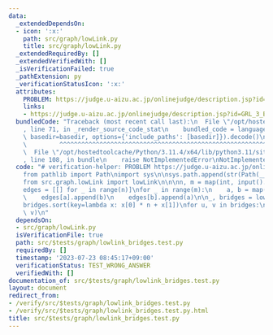 ```yaml
---
data:
  _extendedDependsOn:
  - icon: ':x:'
    path: src/graph/lowLink.py
    title: src/graph/lowLink.py
  _extendedRequiredBy: []
  _extendedVerifiedWith: []
  _isVerificationFailed: true
  _pathExtension: py
  _verificationStatusIcon: ':x:'
  attributes:
    PROBLEM: https://judge.u-aizu.ac.jp/onlinejudge/description.jsp?id=GRL_3_B&lang=ja
    links:
    - https://judge.u-aizu.ac.jp/onlinejudge/description.jsp?id=GRL_3_B&lang=ja
  bundledCode: "Traceback (most recent call last):\n  File \"/opt/hostedtoolcache/Python/3.11.4/x64/lib/python3.11/site-packages/onlinejudge_verify/documentation/build.py\"\
    , line 71, in _render_source_code_stat\n    bundled_code = language.bundle(stat.path,\
    \ basedir=basedir, options={'include_paths': [basedir]}).decode()\n          \
    \         ^^^^^^^^^^^^^^^^^^^^^^^^^^^^^^^^^^^^^^^^^^^^^^^^^^^^^^^^^^^^^^^^^^^^^^^^^^^^^^^^^\n\
    \  File \"/opt/hostedtoolcache/Python/3.11.4/x64/lib/python3.11/site-packages/onlinejudge_verify/languages/python.py\"\
    , line 108, in bundle\n    raise NotImplementedError\nNotImplementedError\n"
  code: "# verification-helper: PROBLEM https://judge.u-aizu.ac.jp/onlinejudge/description.jsp?id=GRL_3_B&lang=ja\n\
    from pathlib import Path\nimport sys\n\nsys.path.append(str(Path(__file__).resolve().parent.parent.parent.parent))\n\
    from src.graph.lowLink import lowLink\n\n\nn, m = map(int, input().split())\n\
    edges = [[] for _ in range(n)]\nfor _ in range(m):\n    a, b = map(int, input().split())\n\
    \    edges[a].append(b)\n    edges[b].append(a)\n\n_, bridges = lowLink(edges)\n\
    bridges.sort(key=lambda x: x[0] * n + x[1])\nfor u, v in bridges:\n    print(u,\
    \ v)\n"
  dependsOn:
  - src/graph/lowLink.py
  isVerificationFile: true
  path: src/$tests/graph/lowlink_bridges.test.py
  requiredBy: []
  timestamp: '2023-07-23 08:45:17+09:00'
  verificationStatus: TEST_WRONG_ANSWER
  verifiedWith: []
documentation_of: src/$tests/graph/lowlink_bridges.test.py
layout: document
redirect_from:
- /verify/src/$tests/graph/lowlink_bridges.test.py
- /verify/src/$tests/graph/lowlink_bridges.test.py.html
title: src/$tests/graph/lowlink_bridges.test.py
---
```

